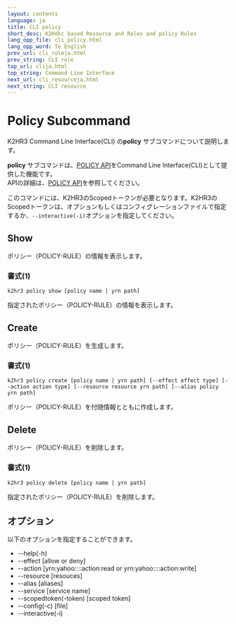 ```yaml
---
layout: contents
language: ja
title: CLI policy
short_desc: K2Hdkc based Resource and Roles and policy Rules
lang_opp_file: cli_policy.html
lang_opp_word: To English
prev_url: cli_roleja.html
prev_string: CLI role
top_url: clija.html
top_string: Command Line Interface
next_url: cli_resourceja.html
next_string: CLI resource
---
```


# Policy Subcommand
K2HR3 Command Line Interface(CLI) の**policy** サブコマンドについて説明します。  

**policy** サブコマンドは、[POLICY API](api_policyja.html)をCommand Line Interface(CLI)として提供した機能です。  
APIの詳細は、[POLICY API](api_policyja.html)を参照してください。  

このコマンドには、K2HR3のScopedトークンが必要となります。K2HR3のScopedトークンは、オプションもしくはコンフィグレーションファイルで指定するか、`--interactive(-i)`オプションを指定してください。  

## Show
ポリシー（POLICY-RULE）の情報を表示します。

### 書式(1)
```
k2hr3 policy show [policy name | yrn path]
```
指定されたポリシー（POLICY-RULE）の情報を表示します。

## Create
ポリシー（POLICY-RULE）を生成します。

### 書式(1)
```
k2hr3 policy create [policy name | yrn path] [--effect effect type] [--action action type] [--resource resource yrn path] [--alias policy yrn path]
```
ポリシー（POLICY-RULE）を付随情報とともに作成します。

## Delete
ポリシー（POLICY-RULE）を削除します。

### 書式(1)
```
k2hr3 policy delete [policy name | yrn path]
```
指定されたポリシー（POLICY-RULE）を削除します。

## オプション
以下のオプションを指定することができます。
- -\-help(-h)
- -\-effect [allow or deny]
- -\-action [yrn:yahoo::::action:read or yrn:yahoo::::action:write]
- -\-resource [resouces]
- -\-alias [aliases]
- -\-service [service name]
- -\-scopedtoken(-token) [scoped token]
- -\-config(-c) [file]
- -\-interactive(-i)
